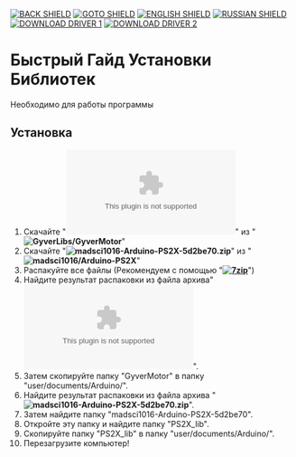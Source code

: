 [![BACK SHIELD](https://img.shields.io/badge/..%2F-Назад-444?style=flat-square)](../RU_README.md)
[![GOTO SHIELD](https://img.shields.io/badge/..%2Ffirmware-Перейти-444?style=flat-square)](../firmware/RU_README.md)
[![ENGLISH SHIELD](https://img.shields.io/badge/-English-444?style=flat-square)]()
[![RUSSIAN SHIELD](https://img.shields.io/badge/-Русский-08f?style=flat-square)](RU_README.md)
[![DOWNLOAD DRIVER 1](https://img.shields.io/badge/-Скачать_Драйвер_1-F00?style=flat-square)](https://github.com/GyverLibs/GyverMotor/releases/download/4.0/GyverMotor.zip)
[![DOWNLOAD DRIVER 2](https://img.shields.io/badge/-Скачать_Драйвер_2-F00?style=flat-square)](https://github.com/madsci1016/Arduino-PS2X/zipball/5d2be701af64d826d268301d83119a6d2ad04f15)
# Быстрый Гайд Установки Библиотек
Необходимо для работы программы

## Установка

1. Скачайте "**![GyverMotor.zip](https://github.com/GyverLibs/GyverMotor/releases/download/4.0/GyverMotor.zip)**" из "**![GyverLibs/GyverMotor](https://github.com/GyverLibs/GyverMotor)**"
1. Скачайте "**![madsci1016-Arduino-PS2X-5d2be70.zip](https://github.com/madsci1016/Arduino-PS2X/zipball/5d2be701af64d826d268301d83119a6d2ad04f15)**" из "**![madsci1016/Arduino-PS2X](https://github.com/madsci1016/Arduino-PS2X)**"
1. Распакуйте все файлы (Рекомендуем с помощью "**[![7zip]()](https://www.7-zip.org/)**")
1. Найдите результат распаковки из файла архива"**![GyverMotor.zip](https://github.com/GyverLibs/GyverMotor/releases/download/4.0/GyverMotor.zip)**".
1. Затем скопируйте папку "GyverMotor" в папку "user/documents/Arduino/".
1. Найдите результат распаковки из файла архива "**![madsci1016-Arduino-PS2X-5d2be70.zip](https://github.com/madsci1016/Arduino-PS2X/zipball/5d2be701af64d826d268301d83119a6d2ad04f15)**".
1. Затем найдите папку "madsci1016-Arduino-PS2X-5d2be70".
1. Откройте эту папку и найдите папку "PS2X_lib".
1. Скопируйте папку "PS2X_lib" в папку "user/documents/Arduino/".
1. Перезагрузите компьютер!
